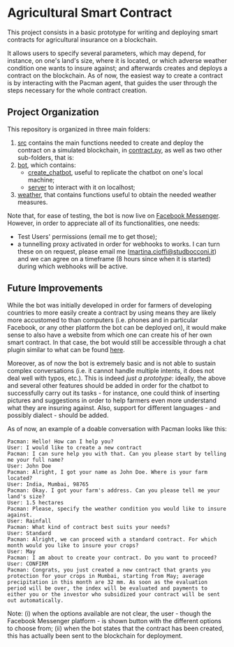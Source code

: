 # Agricultural Smart Contract

This project consists in a basic prototype for writing and deploying smart contracts for agricultural insurance on a blockchain.

It allows users to specify several parameters, which may depend, for instance, on one's land's size, where it is located, or which adverse weather condition one wants to insure against; and afterwards creates and deploys a contract on the blockchain. 
As of now, the easiest way to create a contract is by interacting with the Pacman agent, that guides the user through the steps necessary for the whole contract creation.


## Project Organization

This repository is organized in three main folders:
1. [src](src) contains the main functions needed to create and deploy the contract on a simulated blockchain, in [contract.py](src/contract.py), as well as two other sub-folders, that is:
2. [bot](src/bot), which contains: 
    - [create_chatbot](src/bot/create_chatbot), useful to replicate the chatbot on one's local machine;
    - [server](src/bot/server) to interact with it on localhost;
3. [weather](weather/bot), that contains functions useful to obtain the needed weather measures.

Note that, for ease of testing, the bot is now live on [Facebook Messenger](https://www.facebook.com/pacmanweatheragent/?view_public_for=105311567631131). 
However, in order to appreciate all of its functionalities, one needs:
- Test Users' permissions (email me to get those);
- a tunnelling proxy activated in order for webhooks to works. I can turn these on on request, please email me (martina.cioffi@studbocconi.it) and we can agree on a timeframe (8 hours since when it is started) during which webhooks will be active.

## Future Improvements

While the bot was initially developed in order for farmers of developing countries to more easily create a contract by using means they are likely more accustomed to than computers (i.e. phones and in particular Facebook, or any other platform the bot can be deployed on), it would make sense to also have a website from which one can create his of her own smart contract. In that case, the bot would still be accessible through a chat plugin similar to what can be found [here](https://martinacioffi.github.io/projects/).

Moreover, as of now the bot is extremely basic and is not able to sustain complex conversations (i.e. it cannot handle multiple intents, it does not deal well with typos, etc.).
This is indeed *just a prototype*: ideally, the above and several other features should be added in order for the chatbot to successfully carry out its tasks - for instance, one could think of inserting pictures and suggestions in order to help farmers even more understand what they are insuring against. Also, support for different languages - and possibly dialect - should be added.

As of now, an example of a doable conversation with Pacman looks like this:

    Pacman: Hello! How can I help you?
    User: I would like to create a new contract
    Pacman: I can sure help you with that. Can you please start by telling me your full name?
    User: John Doe
    Pacman: Alright, I got your name as John Doe. Where is your farm located?
    User: India, Mumbai, 98765
    Pacman: Okay. I got your farm's address. Can you please tell me your land's size?
    User: 1.5 hectares
    Pacman: Please, specify the weather condition you would like to insure against.
    User: Rainfall
    Pacman: What kind of contract best suits your needs?
    User: Standard
    Pacman: Alright, we can proceed with a standard contract. For which month would you like to insure your crops?
    User: May
    Pacman: I am about to create your contract. Do you want to proceed?
    User: CONFIRM
    Pacman: Congrats, you just created a new contract that grants you protection for your crops in Mumbai, starting from May; average precipitation in this month are 32 mm. As soon as the evaluation period will be over, the index will be evaluated and payments to either you or the investor who subsidized your contract will be sent out automatically.
    
Note: 
(i) when the options available are not clear, the user - though the Facebook Messenger platform - is shown button with the different options to choose from; 
(ii) when the bot states that the contract has been created, this has actually been sent to the blockchain for deployment. 

